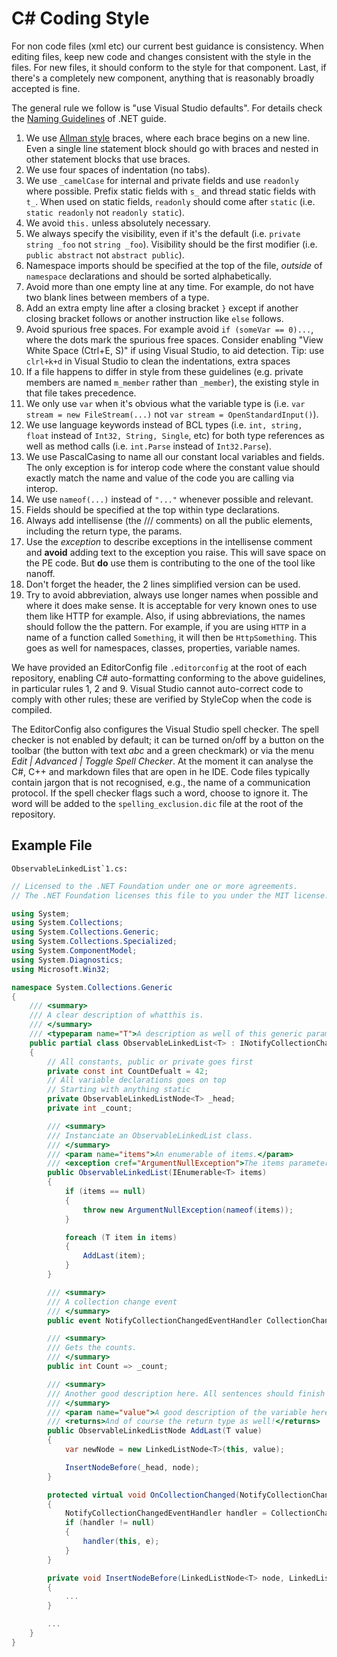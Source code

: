 ﻿# C# Coding Style

For non code files (xml etc) our current best guidance is consistency. When editing files, keep new code and changes consistent with the style in the files. For new files, it should conform to the style for that component. Last, if there's a completely new component, anything that is reasonably broadly accepted is fine.

The general rule we follow is "use Visual Studio defaults". For details check the [Naming Guidelines](https://docs.microsoft.com/en-us/dotnet/standard/design-guidelines/naming-guidelines) of .NET guide.

1. We use [Allman style](https://en.wikipedia.org/wiki/Indent_style#Allman_style) braces, where each brace begins on a new line. Even a single line statement block should go with braces and nested in other statement blocks that use braces.
2. We use four spaces of indentation (no tabs).
3. We use `_camelCase` for internal and private fields and use `readonly` where possible. Prefix static fields with `s_` and thread static fields with `t_`. When used on static fields, `readonly` should come after `static` (i.e. `static readonly` not `readonly static`).
4. We avoid `this.` unless absolutely necessary.
5. We always specify the visibility, even if it's the default (i.e.
   `private string _foo` not `string _foo`). Visibility should be the first modifier (i.e.
   `public abstract` not `abstract public`).
6. Namespace imports should be specified at the top of the file, *outside* of
   `namespace` declarations and should be sorted alphabetically.
7. Avoid more than one empty line at any time. For example, do not have two
   blank lines between members of a type.
8. Add an extra empty line after a closing bracket `}` except if another closing bracket follows or another instruction like `else` follows.
9. Avoid spurious free spaces.
   For example avoid `if (someVar == 0)...`, where the dots mark the spurious free spaces.
   Consider enabling "View White Space (Ctrl+E, S)" if using Visual Studio, to aid detection.
   Tip: use `clrl+k+d` in Visual Studio to clean the indentations, extra spaces
10. If a file happens to differ in style from these guidelines (e.g. private members are named `m_member`
   rather than `_member`), the existing style in that file takes precedence.
11. We only use `var` when it's obvious what the variable type is (i.e. `var stream = new FileStream(...)` not `var stream = OpenStandardInput()`).
12. We use language keywords instead of BCL types (i.e. `int, string, float` instead of `Int32, String, Single`, etc) for both type references as well as method calls (i.e. `int.Parse` instead of `Int32.Parse`).
13. We use PascalCasing to name all our constant local variables and fields. The only exception is for interop code where the constant value should exactly match the name and value of the code you are calling via interop.
14. We use ```nameof(...)``` instead of ```"..."``` whenever possible and relevant.
15. Fields should be specified at the top within type declarations.
16. Always add intellisense (the /// comments) on all the public elements, including the return type, the params.
17. Use the *exception* to describe exceptions in the intellisense comment and **avoid** adding text to the exception you raise. This will save space on the PE code. But **do** use them is contributing to the one of the tool like nanoff.
18. Don't forget the header, the 2 lines simplified version can be used.
19. Try to avoid abbreviation, always use longer names when possible and where it does make sense. It is acceptable for very known ones to use them like HTTP for example. Also, if using abbreviations, the names should follow the the pattern. For example, if you are using `HTTP` in a name of a function called `Something`, it will then be `HttpSomething`. This goes as well for namespaces, classes, properties, variable names.

We have provided an EditorConfig file `.editorconfig` at the root of each repository, enabling C# auto-formatting conforming to the above guidelines, in particular rules 1, 2 and 9. Visual Studio cannot auto-correct code to comply with other rules; these are verified by StyleCop when the code is compiled.

The EditorConfig also configures the Visual Studio spell checker. The spell checker is not enabled by default; it can be turned on/off by a button on the toolbar (the button with text *abc* and a green checkmark) or via the menu *Edit | Advanced | Toggle Spell Checker*. At the moment it can analyse the C#, C++ and markdown files that are open in he IDE. Code files typically contain jargon that is not recognised, e.g., the name of a communication protocol. If the spell checker flags such a word, choose to ignore it. The word will be added to the `spelling_exclusion.dic` file at the root of the repository.

## Example File

``ObservableLinkedList`1.cs:``

```C#
// Licensed to the .NET Foundation under one or more agreements.
// The .NET Foundation licenses this file to you under the MIT license.

using System;
using System.Collections;
using System.Collections.Generic;
using System.Collections.Specialized;
using System.ComponentModel;
using System.Diagnostics;
using Microsoft.Win32;

namespace System.Collections.Generic
{
    /// <summary>
    /// A clear description of whatthis is.
    /// </summary>
    /// <typeparam name="T">A description as well of this generic parameter.</typeparam>
    public partial class ObservableLinkedList<T> : INotifyCollectionChanged, INotifyPropertyChanged
    {
        // All constants, public or private goes first
        private const int CountDefualt = 42;
        // All variable declarations goes on top
        // Starting with anything static
        private ObservableLinkedListNode<T> _head;
        private int _count;

        /// <summary>
        /// Instanciate an ObservableLinkedList class. 
        /// </summary>
        /// <param name="items">An enumerable of items.</param>
        /// <exception cref="ArgumentNullException">The items parameter can't be null.</exception>
        public ObservableLinkedList(IEnumerable<T> items)
        {
            if (items == null)
            {
                throw new ArgumentNullException(nameof(items));
            }

            foreach (T item in items)
            {
                AddLast(item);
            }
        }

        /// <summary>
        /// A collection change event
        /// </summary>
        public event NotifyCollectionChangedEventHandler CollectionChanged;

        /// <summary>
        /// Gets the counts.
        /// </summary>
        public int Count => _count;        

        /// <summary>
        /// Another good description here. All sentences should finish with a dot.
        /// </summary>
        /// <param name="value">A good description of the variable here as well.</param>
        /// <returns>And of course the return type as well!</returns>
        public ObservableLinkedListNode AddLast(T value)
        {
            var newNode = new LinkedListNode<T>(this, value);

            InsertNodeBefore(_head, node);
        }

        protected virtual void OnCollectionChanged(NotifyCollectionChangedEventArgs e)
        {
            NotifyCollectionChangedEventHandler handler = CollectionChanged;
            if (handler != null)
            {
                handler(this, e);
            }
        }

        private void InsertNodeBefore(LinkedListNode<T> node, LinkedListNode<T> newNode)
        {
            ...
        }

        ...
    }
}
```
